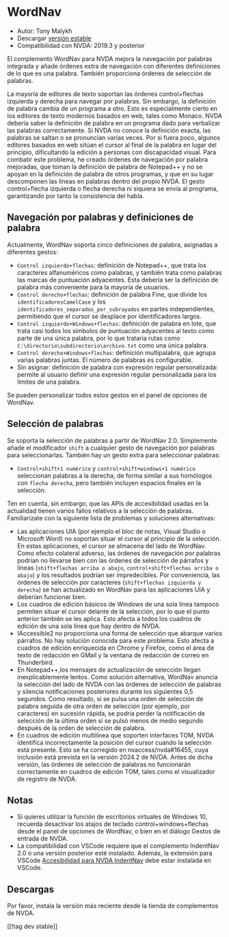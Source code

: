# WordNav #

* Autor: Tony Malykh
* Descargar [versión estable][1]
* Compatibilidad con NVDA: 2019.3 y posterior

El complemento WordNav para NVDA mejora la navegación por palabras integrada
y añade órdenes extra de navegación con diferentes definiciones de lo que es
una palabra. También proporciona órdenes de selección de palabras.

La mayoría de editores de texto soportan las órdenes control+flechas
izquierda y derecha para navegar por palabras. Sin embargo, la definición de
palabra cambia de un programa a otro. Esto es especialmente cierto en los
editores de texto modernos basados en web, tales como Monaco. NVDA debería
saber la definición de palabra en un programa dado para verbalizar las
palabras correctamente. Si NVDA no conoce la definición exacta, las palabras
se saltan o se pronuncian varias veces. Por si fuera poco, algunos editores
basados en web sitúan el cursor al final de la palabra en lugar del
principio, dificultando la edición a personas con discapacidad visual. Para
combatir este problema, he creado órdenes de navegación por palabra
mejoradas, que toman la definición de palabra de Notepad++ y no se apoyan en
la definición de palabra de otros programas, y que en su lugar descomponen
las líneas en palabras dentro del propio NVDA. El gesto control+flecha
izquierda o flecha derecha ni siquiera se envía al programa, garantizando
por tanto la consistencia del habla.

## Navegación por palabras y definiciones de palabra

Actualmente, WordNav soporta cinco definiciones de palabra, asignadas a
diferentes gestos:

* `Control izquierdo+flechas`: definición de Notepad++, que trata los
  caracteres alfanuméricos como palabras, y también trata como palabras las
  marcas de puntuación adyacentes. Esta debería ser la definición de palabra
  más conveniente para la mayoría de usuarios.
* `Control derecho+flechas`: definición de palabra Fine, que divide los
  `identificadoresCamelCase` y los
  `identificadores_separados_por_subrayados` en partes independientes,
  permitiendo que el cursor se desplace por identificadores largos.
* `Control izquierdo+Windows+flechas`: definición de palabra en lote, que
  trata casi todos los símbolos de puntuación adyacentes al texto como parte
  de una única palabra, por lo que trataría rutas como
  `C:\directorio\subdirectorio\archivo.txt` como una única palabra.
* `Control derecho+Windows+flechas`: definición multipalabra, que agrupa
  varias palabras juntas. El número de palabras es configurable.
* Sin asignar: definición de palabra con expresión regular personalizada:
  permite al usuario definir una expresión regular personalizada para los
  límites de una palabra.

Se pueden personalizar todos estos gestos en el panel de opciones de
WordNav.

## Selección de palabras

Se soporta la selección de palabras a partir de WordNav 2.0. Simplemente
añade el modificador `shift` a cualquier gesto de navegación por palabras
para seleccionarlas. También hay un gesto extra para seleccionar palabras:

* `Control+shift+1 numérico` y `control+shift+windows+1 numérico`
  seleccionan palabras a la derecha, de forma similar a sus homólogos con
  `flecha derecha`, pero también incluyen espacios finales en la selección.

Ten en cuenta, sin embargo, que las APIs de accesibilidad usadas en la
actualidad tienen varios fallos relativos a la selección de
palabras. Familiarízate con la siguiente lista de problemas y soluciones
alternativas:

* Las aplicaciones UIA (por ejemplo el bloc de notas, Visual Studio o
  Microsoft Word) no soportan situar el cursor al principio de la
  selección. En estas aplicaciones, el cursor se almacena del lado de
  WordNav. Como efecto colateral adverso, las órdenes de navegación por
  palabras podrían no llevarse bien con las órdenes de selección de párrafos
  y líneas (`shift+flechas arriba o abajo`, `control+shift+flechas arriba o
  abajo`) y los resultados podrían ser impredecibles. Por conveniencia, las
  órdenes de selección por caracteres (`shift+flechas izquierda y derecha`)
  se han actualizado en WordNav para las aplicaciones UIA y deberían
  funcionar bien.
* Los cuadros de edición básicos de Windows de una sola línea tampoco
  permiten situar el cursor delante de la selección, por lo que el punto
  anterior también se les aplica. Esto afecta a todos los cuadros de edición
  de una sola línea que hay dentro de NVDA.
* IAccessible2 no proporciona una forma de selección que abarque varios
  párrafos. No hay solución conocida para este problema. Esto afecta a
  cuadros de edición enriquecida en Chrome y Firefox, como el área de texto
  de redacción en GMail y la ventana de redacción de correo en Thunderbird.
* En Notepad++,los mensajes de actualización de selección llegan
  inexplicablemente lentos. Como solución alternativa, WordNav anuncia la
  selección del lado de NVDA con las órdenes de selección de palabras y
  silencia notificaciones posteriores durante los siguientes 0,5
  segundos. Como resultado, si se pulsa una orden de selección de palabra
  seguida de otra orden de selección (por ejemplo, por caracteres) en
  sucesión rápida, se podría perder la notificación de selección de la
  última orden si se pulsó menos de medio segundo después de la orden de
  selección de palabra.
* En cuadros de edición multilínea que soporten interfaces TOM, NVDA
  identifica incorrectamente la posición del cursor cuando la selección está
  presente. Esto se ha corregido en nvaccess/nvda#16455, cuya inclusión está
  prevista en la versión 2024.2 de NVDA. Antes de dicha versión, las órdenes
  de selección de palabras no funcionarán correctamente en cuadros de
  edición TOM, tales como el visualizador de registro de NVDA.

## Notas

* Si quieres utilizar la función de escritorios virtuales de Windows 10,
  recuerda desactivar los atajos de teclado control+windows+flechas desde el
  panel de opciones de WordNav, o bien en el diálogo Gestos de entrada de
  NVDA.
* La compatibilidad con VSCode requiere que el complemento IndentNav 2.0 o
  una versión posterior esté instalado. Además, la extensión para VSCode
  [Accesibilidad para NVDA
  IndentNav](https://marketplace.visualstudio.com/items?itemName=TonyMalykh.nvda-indent-nav-accessibility)
  debe estar instalada en VSCode.

##  Descargas

Por favor, instala la versión más reciente desde la tienda de complementos
de NVDA.

[[!tag dev stable]]

[1]: https://www.nvaccess.org/addonStore/legacy?file=wordnav
